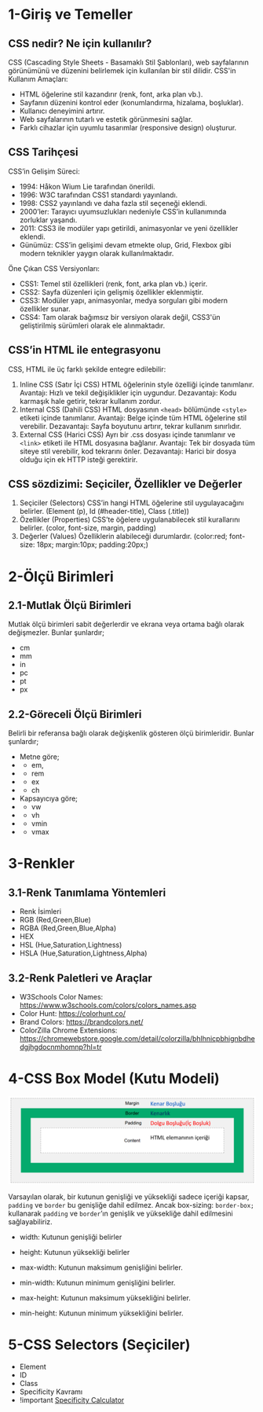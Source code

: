 # 1-Giriş ve Temeller

## CSS nedir? Ne için kullanılır?
CSS (Cascading Style Sheets - Basamaklı Stil Şablonları), web sayfalarının görünümünü ve düzenini belirlemek için kullanılan bir stil dilidir.
CSS'in Kullanım Amaçları:
* HTML öğelerine stil kazandırır (renk, font, arka plan vb.).
* Sayfanın düzenini kontrol eder (konumlandırma, hizalama, boşluklar).
* Kullanıcı deneyimini artırır.
* Web sayfalarının tutarlı ve estetik görünmesini sağlar.
* Farklı cihazlar için uyumlu tasarımlar (responsive design) oluşturur.

## CSS Tarihçesi
CSS’in Gelişim Süreci:

* 1994: Håkon Wium Lie tarafından önerildi.
* 1996: W3C tarafından CSS1 standardı yayınlandı.
* 1998: CSS2 yayınlandı ve daha fazla stil seçeneği eklendi.
* 2000’ler: Tarayıcı uyumsuzlukları nedeniyle CSS’in kullanımında zorluklar yaşandı.
* 2011: CSS3 ile modüler yapı getirildi, animasyonlar ve yeni özellikler eklendi.
* Günümüz: CSS’in gelişimi devam etmekte olup, Grid, Flexbox gibi modern teknikler yaygın olarak kullanılmaktadır.

Öne Çıkan CSS Versiyonları:

* CSS1: Temel stil özellikleri (renk, font, arka plan vb.) içerir.
* CSS2: Sayfa düzenleri için gelişmiş özellikler eklenmiştir.
* CSS3: Modüler yapı, animasyonlar, medya sorguları gibi modern özellikler sunar.
* CSS4: Tam olarak bağımsız bir versiyon olarak değil, CSS3'ün geliştirilmiş sürümleri olarak ele alınmaktadır.

## CSS’in HTML ile entegrasyonu
CSS, HTML ile üç farklı şekilde entegre edilebilir:
1. Inline CSS (Satır İçi CSS)
HTML öğelerinin style özelliği içinde tanımlanır. Avantajı: Hızlı ve tekil değişiklikler için uygundur. Dezavantajı: Kodu karmaşık hale getirir, tekrar kullanım zordur.
2. Internal CSS (Dahili CSS)
HTML dosyasının `<head>` bölümünde `<style>` etiketi içinde tanımlanır. Avantajı: Belge içinde tüm HTML öğelerine stil verebilir. Dezavantajı: Sayfa boyutunu artırır, tekrar kullanım sınırlıdır.
3. External CSS (Harici CSS)
Ayrı bir .css dosyası içinde tanımlanır ve `<link>` etiketi ile HTML dosyasına bağlanır. Avantajı: Tek bir dosyada tüm siteye stil verebilir, kod tekrarını önler. Dezavantajı: Harici bir dosya olduğu için ek HTTP isteği gerektirir.

## CSS sözdizimi: Seçiciler, Özellikler ve Değerler
1. Seçiciler (Selectors)
CSS’in hangi HTML öğelerine stil uygulayacağını belirler. (Element (p), Id (#header-title), Class (.title))
2. Özellikler (Properties)
CSS’te öğelere uygulanabilecek stil kurallarını belirler. (color, font-size, margin, padding)
3. Değerler (Values)
Özelliklerin alabileceği durumlardır. (color:red; font-size: 18px; margin:10px; padding:20px;)

# 2-Ölçü Birimleri
## 2.1-Mutlak Ölçü Birimleri
Mutlak ölçü birimleri sabit değerlerdir ve ekrana veya ortama bağlı olarak değişmezler. Bunlar şunlardır;
* cm
* mm
* in
* pc
* pt
* px
## 2.2-Göreceli Ölçü Birimleri
Belirli bir referansa bağlı olarak değişkenlik gösteren ölçü birimleridir. Bunlar şunlardır;
* Metne göre;
* * em,
* * rem
* * ex
* * ch
* Kapsayıcıya göre;
* * vw
* * vh
* * vmin
* * vmax

# 3-Renkler
## 3.1-Renk Tanımlama Yöntemleri
* Renk İsimleri
* RGB (Red,Green,Blue)
* RGBA (Red,Green,Blue,Alpha)
* HEX
* HSL (Hue,Saturation,Lightness)
* HSLA (Hue,Saturation,Lightness,Alpha)
## 3.2-Renk Paletleri ve Araçlar
* W3Schools Color Names: https://www.w3schools.com/colors/colors_names.asp
* Color Hunt: https://colorhunt.co/
* Brand Colors: https://brandcolors.net/
* ColorZilla Chrome Extensions: https://chromewebstore.google.com/detail/colorzilla/bhlhnicpbhignbdhedgjhgdocnmhomnp?hl=tr

# 4-CSS Box Model (Kutu Modeli)

![css-box-model](/readmeimage/css-box-model.png)

Varsayılan olarak, bir kutunun genişliği ve yüksekliği sadece içeriği kapsar, `padding` ve `border` bu 
genişliğe dahil edilmez. Ancak box-sizing: `border-box;` kullanarak `padding` ve `border`’ın genişlik ve 
yüksekliğe dahil edilmesini sağlayabiliriz.

* width: Kutunun genişliği belirler
* height: Kutunun yüksekliği belirler

* max-width: Kutunun maksimum genişliğini belirler.
* min-width: Kutunun minimum genişliğini belirler.

* max-height: Kutunun maksimum yüksekliğini belirler.
* min-height: Kutunun minimum yüksekliğini belirler.

# 5-CSS Selectors (Seçiciler)
* Element
* ID
* Class
* Specificity Kavramı
* !important
[Specificity Calculator](https://specificity.keegan.st/)
